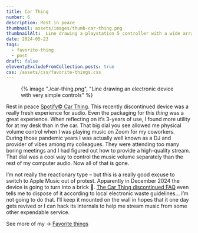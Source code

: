 ```yaml
---
title: Car Thing
number: 6
description: Rest in peace
thumbnail: assets/images/thumb-car-thing.png
thumbnailAlt:  Line drawing a playstation 5 controller with a wide array of buttons
date: 2024-05-23
tags:
  - favorite-thing
  - post
draft: false
eleventyExcludeFromCollection.posts: true
css: /assets/css/favorite-things.css
---
```

 <figure class="sketch">
  {% image "./car-thing.png", "Line drawing an electronic device with very simple controls" %}
<figcaption></figcaption>
</figure>

Rest in peace [Spotify© Car Thing](https://carthing.spotify.com/). This recently discontinued device was a really fresh experience for audio. Even the packaging for this *thing* was a great experience. When reflecting on it’s 3-years of use, I found more utility for at my desk than in the car. That big dial you see allowed me physical volume control when I was playing music on Zoom for my coworkers. During those pandemic years I was actually well known as a DJ and provider of vibes among my colleagues. They were attending too many boring meetings and I had figured out how to provide a high-quality stream. That dial was a cool way to control the music volume separately than the rest of my computer audio. Now all of that is gone.

I’m not really the reactionary type – but this is a really good excuse to switch to Apple Music out of protest. Apparently in December 2024 the device is going to turn into a brick 🧱. [The Car Thing discontinued FAQ](https://support.spotify.com/us/article/car-thing-discontinued/) even tells me to dispose of it according to local electronic waste guidelines… I’m not going to do that. I’ll keep it mounted on the wall in hopes that it one day gets revived or I can hack its internals to help me stream music from some other expendable service. 

See more of my &rarr; [Favorite things](/blog/favorite-things/)